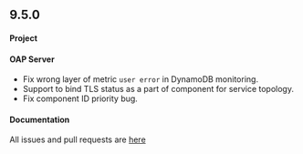 ## 9.5.0

#### Project


#### OAP Server

* Fix wrong layer of metric `user error` in DynamoDB monitoring.
* Support to bind TLS status as a part of component for service topology.
* Fix component ID priority bug.

#### Documentation


All issues and pull requests are [here](https://github.com/apache/skywalking/milestone/169?closed=1)